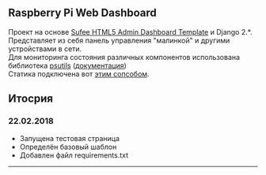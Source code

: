 ## Raspberry Pi Web Dashboard
Проект на основе [Sufee HTML5 Admin Dashboard Template](https://github.com/puikinsh/sufee-admin-dashboard) и Django 2.*. Представляет из себя панель управления "малинкой" и другими устройствами в сети.  
Для мониторинга состояния различных компонентов использована библиотека [psutils](https://pypi.python.org/pypi/psutil) ([документация](http://psutil.readthedocs.io/))  
Статика подключена вот [этим сопсобом](https://catexis.wordpress.com/2018/02/22/static-in-%D0%B2-django/).  

## Итосрия
### 22.02.2018
*  Запущена тестовая страница
*  Определён базовый шаблон
*  Добавлен файл requirements.txt
***